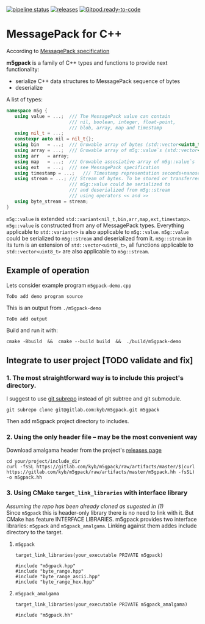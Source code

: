 [![pipeline status](https://gitlab.com/kyb/m5gpack/badges/master/pipeline.svg)](https://gitlab.com/kyb/m5gpack/pipelines?scope=branches) 
[![releases](https://img.shields.io/badge/m5gpack-releases-green.svg?style=flat)](https://gitlab.com/kyb/m5gpack/-/releases) 
[![Gitpod.ready-to-code](https://img.shields.io/badge/Gitpod-ready--to--code-blue?logo=gitpod)](https://gitpod.io/#https://gitlab.com/kyb/m5gpack) 

MessagePack for C++
===================
According to [MessagePack specification](https://github.com/msgpack/msgpack/blob/master/spec.md)

**m5gpack** is a family of C++ types and functions to provide next functionality:
- serialize C++ data structures to MessagePack sequence of bytes
- deserialize

A list of types:
```cpp
namespace m5g {
   using value = ...;  /// The MessagePack value can contain 
                       /// nil, boolean, integer, float-point, 
                       /// blob, array, map and timestamp
   using nil_t = ...;
   constexpr auto nil = nil_t{};
   using bin   = ...;  /// Growable array of bytes (std::vector<uint8_t>)
   using array = ...;  /// Growable array of m5g::value`s (std::vector<m5g::value>)
   using arr   = array;
   using map   = ...;  /// Growable assosiative array of m5g::value`s
   using ext   = ...;  /// see MessagePack specification
   using timestamp = ...;   /// Timestamp representation seconds+nanoseconds
   using stream = ...; /// Stream of bytes. To be stored or transferred.
                       /// m5g::value could be serialized to 
                       /// and deserialized from m5g::stream 
                       /// using operators << and >>
   using byte_stream = stream;
}
```
`m5g::value` is extended `std::variant<nil_t,bin,arr,map,ext,timestamp>`. 
`m5g::value` is constructed from any of MessagePack types.
Everything applicable to `std::variant<>` is also applicable to `m5g::value`.
`m5g::value` could be serialized to `m5g::stream` and deserialized from it. 
`m5g::stream` in its turn is an extension of `std::vector<uint8_t>`, all 
functions applicable to `std::vector<uint8_t>` are also applicable to `m5g::stream`.



## Example of operation
Lets consider example program `m5gpack-demo.cpp`
```cpp
ToDo add demo program source
```

This is an output from `./m5gpack-demo`
```
ToDo add output
```

Build and run it with:
```
cmake -Bbuild  &&  cmake --build build  &&  ./build/m5gpack-demo 
```


Integrate to user project **[TODO validate and fix]**
-----
### 1. The most straightforward way is to include this project's directory.
I suggest to use [git subrepo](https://github.com/ingydotnet/git-subrepo)
instead of git subtree and git submodule.
```
git subrepo clone git@gitlab.com:kyb/m5gpack.git m5gpack
```
Then add m5gpack project directory to includes.

### 2. Using the only header file – may be the most convenient way
Download amalgama header from the project's [releases page](https://gitlab.com/kyb/m5gpack/-/releases)
```
cd your/project/include_dir
curl -fsSL https://gitlab.com/kyb/m5gpack/raw/artifacts/master/$(curl https://gitlab.com/kyb/m5gpack/raw/artifacts/master/m5gpack.hh -fsSL) -o m5gpack.hh
```

### 3. Using CMake `target_link_libraries` with interface library
*Assuming the repo has been already cloned as sugested in (1)*  
Since `m5gpack` this is header-only library there is no need to link with it.
But CMake has feature INTERFACE LIBRARIES. m5gpack provides two interface 
libraries: `m5gpack` and `m5gpack_amalgama`. Linking against them addes 
include directory to the target.
1. `m5gpack`
    ```
    target_link_libraries(your_executable PRIVATE m5gpack)
    ```
    ```
    #include "m5gpack.hpp"
    #include "byte_range.hpp"
    #include "byte_range_ascii.hpp"
    #include "byte_range_hex.hpp"
    ```
2. `m5gpack_amalgama`
    ```
    target_link_libraries(your_executable PRIVATE m5gpack_amalgama)
    ```
    ```
    #include "m5gpack.hh"
    ```
